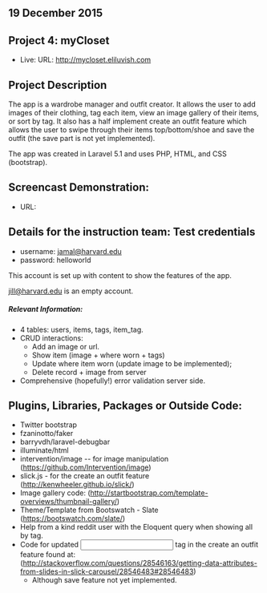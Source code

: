 ## 19 December 2015

## Project 4: myCloset

* Live: URL: http://mycloset.eliluvish.com

## Project Description
The app is a wardrobe manager and outfit creator. It allows the user to add images of their clothing, tag each item, view an image gallery of their items, or sort by tag. It also has
a half implement create an outfit feature which allows the user to swipe through their items top/bottom/shoe and save the outfit (the save part is not yet implemented).

The app was created in Laravel 5.1 and uses PHP, HTML, and CSS (bootstrap).

## Screencast Demonstration:
* URL:

## Details for the instruction team: Test credentials
* username: jamal@harvard.edu
* password: helloworld

This account is set up with content to show the features of the app.

jill@harvard.edu is an empty account.

##### Relevant Information:
* 4 tables: users, items, tags, item_tag.
* CRUD interactions:
  * Add an image or url.
  * Show item (image + where worn + tags)
  * Update where item worn (update image to be implemented);
  * Delete record + image from server
* Comprehensive (hopefully!) error validation server side.

## Plugins, Libraries, Packages or Outside Code:
* Twitter bootstrap
* fzaninotto/faker
* barryvdh/laravel-debugbar
* illuminate/html
* intervention/image -- for image manipulation (https://github.com/Intervention/image)
* slick.js - for the create an outfit feature (http://kenwheeler.github.io/slick/)
* Image gallery code: (http://startbootstrap.com/template-overviews/thumbnail-gallery/)
* Theme/Template from Bootswatch - Slate (https://bootswatch.com/slate/)
* Help from a kind reddit user with the Eloquent query when showing all by tag.
* Code for updated <input> tag in the create an outfit feature found at: (http://stackoverflow.com/questions/28546163/getting-data-attributes-from-slides-in-slick-carousel/28546483#28546483)
  * Although save feature not yet implemented.
